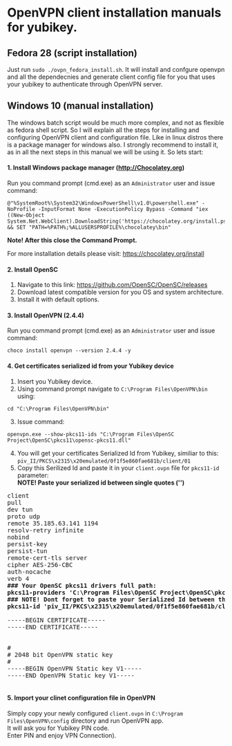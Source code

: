 # OpenVPN client installation manuals for yubikey.

## Fedora 28 (script installation)

Just run `sudo ./ovpn_fedora_install.sh`. 
It will install and confgure openvpn and all the dependecnies and generate client config file for you that uses your yubikey to authenticate through OpenVPN server.

## Windows 10 (manual installation)

The windows batch script would be much more complex, and not as flexible as fedora shell script.
So I will explain all the steps for installing and configuring OpenVPN client and configuration file.
Like in linux distros there is a package manager for windows also. I strongly recommend to install it, as in all the next steps in this 
manual we will be using it.
So lets start:

#### 1. Install Windows package manager (http://Chocolatey.org)

Run you command prompt (cmd.exe) as an `Administrator` user and issue command:

```
@"%SystemRoot%\System32\WindowsPowerShell\v1.0\powershell.exe" -NoProfile -InputFormat None -ExecutionPolicy Bypass -Command "iex ((New-Object System.Net.WebClient).DownloadString('https://chocolatey.org/install.ps1'))" && SET "PATH=%PATH%;%ALLUSERSPROFILE%\chocolatey\bin"
```
**Note! After this close the Command Prompt.**

For more installation details please visit: https://chocolatey.org/install

#### 2. Install OpenSC

1. Navigate to this link: https://github.com/OpenSC/OpenSC/releases  
2. Download latest compatible version for you OS and system architecture.  
3. Install it with default options.

#### 3. Install OpenVPN (2.4.4)

Run you command prompt (cmd.exe) as an `Administrator` user and issue command:

```
choco install openvpn --version 2.4.4 -y
```

#### 4. Get certificates serialized id from your Yubikey device

1. Insert you Yubikey device.
2. Using command prompt navigate to `C:\Program Files\OpenVPN\bin` using:
```
cd "C:\Program Files\OpenVPN\bin"
```
3. Issue command:
```
openvpn.exe --show-pkcs11-ids "C:\Program Files\OpenSC Project\OpenSC\pkcs11\opensc-pkcs11.dll"
```
4. You will get your certificates Serialized Id from Yubikey, similiar to this:  
`piv_II/PKCS\x2315\x20emulated/0f1f5e860fae681b/client/01`
5. Copy this Serilized Id and paste it in your `client.ovpn` file for `pkcs11-id` parameter:  
**NOTE! Paste your serialized id between single quotes ('')**

<pre>
client
pull
dev tun
proto udp
remote 35.185.63.141 1194
resolv-retry infinite
nobind
persist-key
persist-tun
remote-cert-tls server
cipher AES-256-CBC
auth-nocache
verb 4
<b>### Your OpenSC pkcs11 drivers full path:
pkcs11-providers 'C:\Program Files\OpenSC Project\OpenSC\pkcs11\opensc-pkcs11.dll'
### NOTE! Dont forget to paste your Serialized Id between the single quotes:
pkcs11-id 'piv_II/PKCS\x2315\x20emulated/0f1f5e860fae681b/client/01'</b>
<ca>
-----BEGIN CERTIFICATE-----
-----END CERTIFICATE-----
</ca>
<tls-crypt>
#
# 2048 bit OpenVPN static key
#
-----BEGIN OpenVPN Static key V1-----
-----END OpenVPN Static key V1-----
</tls-crypt>
</pre>

#### 5. Import your clinet configuration file in OpenVPN
Simply copy your newly configured `client.ovpn` in `C:\Program Files\OpenVPN\config` directory and run OpenVPN app.  
It will ask you for Yubikey PIN code.  
Enter PIN and enjoy VPN Connection).